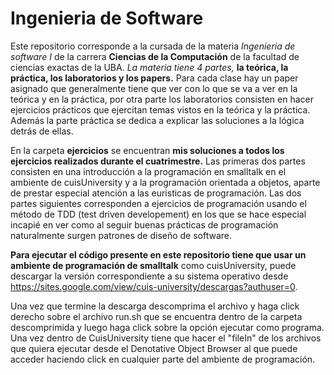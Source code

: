 ﻿# Ingenieria de Software

Este repositorio corresponde a la cursada de la materia *Ingenieria de software I* de la carrera **Ciencias de la Computación** de la facultad de ciencias exactas de la UBA.
*La materia tiene 4 partes,* **la teórica, la práctica, los laboratorios y los papers.** Para cada clase hay un paper asignado que generalmente tiene que ver con lo que se va a ver en la teórica y en la práctica, por otra parte los laboratorios consisten en hacer ejercicios prácticos que ejercitan temas vistos en la teórica y la práctica. Además la parte práctica se dedica a explicar las soluciones a la lógica detrás de ellas.

En la carpeta **ejercicios** se encuentran **mis soluciones a todos los ejercicios realizados durante el cuatrimestre.** Las primeras dos partes consisten en una introducción a la programación en smalltalk en el ambiente de cuisUniversity y a la programación orientada a objetos, aparte de prestar especial atención a las euristicas de programación. Las dos partes siguientes corresponden a ejercicios de programación usando el método de TDD (test driven developement) en los que se hace especial incapié en ver como al seguir buenas prácticas de programación naturalmente surgen patrones de diseño de software.

**Para ejecutar el código presente en este repositorio tiene que usar un ambiente de programación de smalltalk** como cuisUniversity, puede descargar la versión correspondiente a su sistema operativo desde https://sites.google.com/view/cuis-university/descargas?authuser=0.

Una vez que termine la descarga descomprima el archivo y haga click derecho sobre el archivo run.sh que se encuentra dentro de la carpeta descomprimida y luego haga click sobre la opción ejecutar como programa. Una vez dentro de CuisUniversity tiene que hacer el "fileIn" de los archivos que quiera ejecutar desde el Denotative Object Browser al que puede acceder haciendo click en cualquier parte del ambiente de programación.
